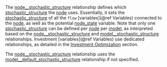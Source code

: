 The [node\_\_stochastic\_structure](@ref) relationship defines which [stochastic\_structure](@ref) the [node](@ref) uses.
Essentially, it sets the [stochastic\_structure](@ref) of all the `flow` [variables](@ref Variables) connected
to the [node](@ref), as well as the potential [node\_state](@ref) variable.
Note that only one [stochastic\_structure](@ref) can be defined per [node](@ref) per [model](@ref),
as interpreted based on the [node\_\_stochastic\_structure](@ref) and [model\_\_stochastic\_structure](@ref)
relationships.
Investment [variables](@ref Variables) use dedicated relationships, as detailed in the [Investment Optimization](@ref) section.

The [node\_\_stochastic\_structure](@ref) relationship uses the [model\_\_default\_stochastic\_structure](@ref)
relationship if not specified.
